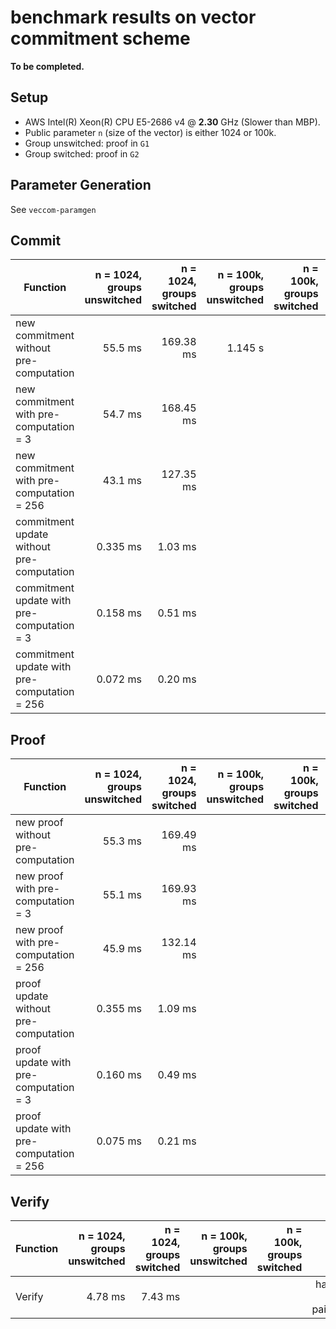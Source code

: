 # benchmark results on vector commitment scheme

__To be completed.__
## Setup

* AWS Intel(R) Xeon(R) CPU E5-2686 v4 @ __2.30__ GHz (Slower than MBP).
* Public parameter `n` (size of the vector) is either 1024 or 100k.
* Group unswitched: proof in `G1`
* Group switched: proof in `G2`

## Parameter Generation
See `veccom-paramgen`

## Commit


|Function|  n = 1024, groups unswitched | n = 1024, groups switched | n = 100k, groups unswitched | n = 100k, groups switched | main cost |
|---|---:|---:|---:|---:|:---|
| new commitment without pre-computation |  55.5 ms | 169.38 ms | 1.145 s |  | sum of n product |
| new commitment with pre-computation = 3 | 54.7 ms | 168.45 ms  ||  | sum of n product |
| new commitment with pre-computation = 256 | 43.1 ms | 127.35 ms | |  |sum of n product |
| commitment update without pre-computation | 0.335 ms |1.03 ms ||  | 2 hash_to_field + g1_mul |
| commitment update with pre-computation = 3 | 0.158 ms|0.51 ms ||  |2 hash_to_field + g1_mul |
| commitment update with pre-computation = 256 | 0.072 ms |0.20 ms ||  | 2 hash_to_field + g1_mul |

## Proof

|Function| n = 1024, groups unswitched | n = 1024, groups switched | n = 100k, groups unswitched | n = 100k, groups switched | main cost |
|---|---:|---:|---:|---:|:---|
| new proof without pre-computation | 55.3 ms |  169.49 ms || |  sum of n product |
| new proof with pre-computation = 3 | 55.1 ms|  169.93 ms || | sum of n product |
| new proof with pre-computation = 256 | 45.9 ms |  132.14 ms || |  sum of n product |
| proof update without pre-computation | 0.355 ms| 1.09 ms || | hash_to_field + g1_mul |
| proof update with pre-computation = 3 | 0.160 ms | 0.49 ms || | hash_to_field + g1_mul |
| proof update with pre-computation = 256 | 0.075 ms | 0.21 ms || | hash_to_field + g1_mul |

## Verify

|Function|  n = 1024, groups unswitched | n = 1024, groups switched | n = 100k, groups unswitched | n = 100k, groups switched | main cost |
|---|---:|---:|---:|---:|---:|
|Verify| 4.78 ms |7.43 ms|| | hash_to_field + 2 g1_mul + pairing_product |





<!---
## aggregation

| Function| 128 scalars |  256 scalars |  512 scalars | 1024 scalars |
|---|---:|---:|---:|---:|
| hash to scalars | 2.98 ms|  10.4 ms | 39.2 ms | 156.7 ms |
| new hash to scalars | 0.6 ms|  1.2 ms | 2.5 ms | 5.3 ms |



| Function| n = 512 | n = 1024 | main cost |
|---|---:|---:|:---|
| aggregate 128 proofs | 8.1 ms | 8.1 ms| hash to 128 scalars + sum of 128 product in G1|
| aggregate 256 proofs | 14.3 ms | 14.4 ms|  hash to 256 scalars + sum of 256 product in G1|
| aggregate n proofs | 25.9 ms | 46.4 ms| hash to n scalars + sum of n product in G1|
| batch verify 128 proofs | 25.7 ms | 25.3 ms| hash to 128 scalars + sum of 128 product in G2|
| batch verify 256 proofs | 42.9 ms | 42.8 ms| hash to 256 scalars + sum of 256 product in G2|
| batch verify n proofs | 71.9 ms | 119.4 ms| hash to n scalars +sum of n product in G2|



## Commitments in G1, optimize for Aggregation

Cross commit, AWS Intel(R) Xeon(R) CPU E5-2686 v4 @ 2.30GHz (Slower than MBP)

### Aggregate, n = 16, data in _ms_


|# commit | 2 proof per commit  | 4 proof per commit | 8 proof per commit | 16 proof per commit |
|---|---:|---:|---:|---:|
| 2 | 2.25 | 2.95 | 4.13 | 6.22 |
| 4 | 4.12 | 5.56 | 7.98 | 12.06 |
| 8 | 7.65 | 10.54 | 15.40 | 23.55 |
| 16 | 14.69 | 20.59 | 30.04 | 46.65 |
| 32 | 28.67 | 40.38 | 59.11 | 92.28 |
| 64 | 55.96 | 79.02 | | |

### Batch verify, n = 16, data in _ms_


|# commit | 2 proof per commit  | 4 proof per commit | 8 proof per commit | 16 proof per commit |
|---|---:|---:|---:|---:|
| 2 | 9.17 | 11.43 | 15.00 | 20.95 |
| 4 | 15.01 | 19.87 | 26.69 | 38.72 |
| 8 | 26.68 | 35.89 | 49.98 |  73.58 |
| 16 | 50.54 | 68.21 | 96.42 | 143.25 |
| 32 | 98.27 | 133.59 | 188.95 | 283.71 |
| 64 | 192.22 | | | |


### Aggregate, n = 1024, data in _s_


|# commit  |1 proof per commit | 2 proof per commit  | 4 proof per commit | 8 proof per commit | 16 proof per commit |
|---|---:|---:|---:|---:|---:|
| 1024 | 0.098 | 0.85 | 1.23 | 1.82 | 2.89 |

### Batch verify, n = 1024, data in _s_


|# commit | 1 proof per commit | 2 proof per commit  | 4 proof per commit | 8 proof per commit | 16 proof per commit |
|---|---:|---:|---:|---:|---:|
| 1024 | 1.99 | 3.07 | 4.23 | 6.00 | |


## Commitments in G2, optimize for verification

### Cross commit, AWS Intel(R) Xeon(R) CPU E5-2686 v4 @ 2.30GHz (Slower than MBP),


## Aggregation and batch verification

Aggregate, n = 1024,

|# commit  |1 proof per commit | 2 proof per commit  | 4 proof per commit | 8 proof per commit | 16 proof per commit |
|---|---:|---:|---:|---:|---:|
| 2 | 2.3516 ms | 6.6624 ms | 9.2198 ms | 12.504 ms | 18.710 ms |
| 4 | 3.5158 ms | 12.362 ms | 17.215 ms | 24.122 ms | 36.409 ms |
| 8 | 5.4517 ms | 23.394 ms | 32.687 ms | 46.656 ms | 70.670 ms |
| 16 | 8.8560 ms | 44.613 ms | 62.978 ms | 90.965 ms | 139.36 ms |
| 32 | 14.419 ms | 85.447 ms | 122.75 ms | 178.81 ms | 275.19 ms |
| 64 | 23.750 ms | 166.54 ms | 239.94 ms | 352.68 ms | 545.42 ms |
| 128 | 40.804 ms | 325.86 ms | 473.62 ms | 698.58 ms | 1.0861 s |
| 256 | 71.169 ms | 643.56 ms | 936.40 ms | 1.3865 s | 2.1624 s |
| 1024 | 226.19 ms | 2.5090 s | 3.6813 s | 5.4959 s | 8.6015 s |

Verify, n = 1024,

|# commit  |1 proof per commit | 2 proof per commit  | 4 proof per commit | 8 proof per commit | 16 proof per commit |
|---|---:|---:|---:|---:|---:|
| 2 | 6.2661 ms | 7.0151 ms | 7.5966 ms | 8.7508 ms | 10.651 ms |
| 4 | 8.3564 ms | 9.7969 ms | 11.229 ms | 13.286 ms | 16.996 ms |
| 8 | 12.640 ms | 15.353 ms | 18.059 ms | 22.434 ms | 30.055 ms |
| 16 | 21.168 ms | 26.512 ms | 32.036 ms | 40.606 ms | 55.966 ms |
| 32 | 38.107 ms | 49.050 ms | 59.832 ms | 77.247 ms | 107.45 ms |
| 64 | 72.167 ms | 93.481 ms | 115.44 ms | 150.00 ms | 211.20 ms |
| 128 | 140.30 ms | 183.03 ms | 227.01 ms | 296.67 ms | 418.67 ms |
| 256 | 278.45 ms | 363.90 ms | 451.67 ms | 589.26 ms | 833.27 ms |
| 1024 | 1.1255 s | 1.4682 s | 1.8176 s | 2.3741 s | 3.3469 s |

Aggregate, n = 16,

|# commit  |1 proof per commit | 2 proof per commit  | 4 proof per commit | 8 proof per commit | 16 proof per commit |
|---|---:|---:|---:|---:|---:|
| 2 | 2.2754 ms | 6.4782 ms | 9.0132 ms | 12.102 ms | 18.043 ms |
| 4 | 3.4240 ms | 11.987 ms | 16.399 ms | 22.862 ms | 34.824 ms |
| 8 | 5.3665 ms | 22.724 ms | 31.374 ms | 44.314 ms | 68.379 ms |
| 16 | 8.5402 ms | 42.790 ms | 60.802 ms | 87.166 ms | 134.64 ms |
| 32 | 13.662 ms | 81.808 ms | 117.25 ms | 171.88 ms | 264.20 ms |
| 64 | 22.766 ms | 162.26 ms | 229.76 ms | 338.09 ms | 526.07 ms |
| 128 | 39.129 ms | 313.29 ms | 454.76 ms | 671.85 ms | 1.0438 s |
| 256 | 67.745 ms | 621.47 ms | 901.82 ms | 1.3351 s | 2.0813 s |
| 1024 | 225.20 ms | 2.5125 s | 3.6854 s | 5.4858 s | 8.2926 s |

Verify, n = 16,

|# commit  |1 proof per commit | 2 proof per commit  | 4 proof per commit | 8 proof per commit | 16 proof per commit |
|---|---:|---:|---:|---:|---:|
| 2 | 6.0039 ms | 6.5925 ms | 7.4894 ms | 8.4499 ms | 10.259 ms |
| 4 | 8.1267 ms | 9.2930 ms | 10.708 ms | 12.590 ms | 16.372 ms |
| 8 | 12.206 ms | 14.915 ms | 17.861 ms | 21.431 ms | 28.855 ms |
| 16 | 20.608 ms | 25.458 ms | 31.355 ms | 38.949 ms | 53.569 ms |
| 32 | 37.431 ms | 46.296 ms | 58.414 ms | 73.212 ms | 102.95 ms |
| 64 | 70.365 ms | 90.358 ms | 110.67 ms | 144.29 ms | 203.80 ms |
| 128 | 134.86 ms | 175.44 ms | 217.12 ms | 287.97 ms | 400.66 ms |
| 256 | 267.60 ms | 347.07 ms | 432.33 ms | 565.24 ms | 796.58 ms |
| 1024 | 1.1143 s | 1.4566 s | 1.8042 s | 2.3274 s | 3.1981 s |

Aggregate, n = 64,

|# commit  |1 proof per commit | 2 proof per commit  | 4 proof per commit | 8 proof per commit | 16 proof per commit |
|---|---:|---:|---:|---:|---:|
| 2 | 2.2528 ms | 6.5642 ms | 8.6771 ms | 12.402 ms | 18.157 ms |
| 4 | 3.3735 ms | 12.121 ms | 16.574 ms | 22.853 ms | 34.901 ms |
| 8 | 5.3183 ms | 22.395 ms | 30.849 ms | 44.294 ms | 68.581 ms |
| 16 | 8.3123 ms | 42.807 ms | 60.053 ms | 87.061 ms | 136.44 ms |
| 32 | 13.848 ms | 82.784 ms | 117.97 ms | 170.21 ms | 267.66 ms |
| 64 | 22.838 ms | 159.27 ms | 228.92 ms | 338.75 ms | 524.19 ms |
| 128 | 39.366 ms | 314.92 ms | 455.88 ms | 668.87 ms | 1.0425 s |
| 256 | 67.711 ms | 618.16 ms | 898.23 ms | 1.3296 s | 2.0760 s |
| 1024 | 215.89 ms | 2.4163 s | 3.5408 s | 5.2752 s | 8.2705 s |


Verify, n = 64,

|# commit  |1 proof per commit | 2 proof per commit  | 4 proof per commit | 8 proof per commit | 16 proof per commit |
|---|---:|---:|---:|---:|---:|
| 2 | 5.9693 ms | 6.5691 ms | 7.3698 ms | 8.3815 ms | 10.219 ms |
| 4 | 8.0678 ms | 9.3997 ms | 10.502 ms | 12.806 ms | 16.348 ms |
| 8 | 12.301 ms | 14.520 ms | 17.317 ms | 21.794 ms | 28.920 ms |
| 16 | 20.329 ms | 25.471 ms | 30.450 ms | 38.975 ms | 53.495 ms |
| 32 | 36.729 ms | 46.645 ms | 58.272 ms | 76.012 ms | 103.34 ms |
| 64 | 70.151 ms | 90.967 ms | 111.58 ms | 143.58 ms | 202.29 ms |
| 128 | 134.88 ms | 176.63 ms | 218.80 ms | 285.42 ms | 401.86 ms |
| 256 | 268.23 ms | 350.19 ms | 434.90 ms | 565.42 ms | 801.12 ms |
| 1024 | 1.0716 s | 1.4009 s | 1.7662 s | 2.2646 s | 3.2075 s |


Aggregate, n = 256,

|# commit  |1 proof per commit | 2 proof per commit  | 4 proof per commit | 8 proof per commit | 16 proof per commit |
|---|---:|---:|---:|---:|---:|
| 2 | 2.2356 ms | 6.8124 ms | 9.2305 ms | 12.872 ms | 19.174 ms |
| 4 | 3.6251 ms | 12.600 ms | 17.384 ms | 24.397 ms | 37.000 ms |
| 8 | 5.6017 ms | 23.435 ms | 33.161 ms | 47.220 ms | 71.258 ms |
| 16 | 8.8335 ms | 44.480 ms | 63.310 ms | 91.168 ms | 140.68 ms |
| 32 | 14.373 ms | 86.515 ms | 123.65 ms | 179.66 ms | 278.77 ms |
| 64 | 24.105 ms | 168.27 ms | 241.66 ms | 356.34 ms | 551.35 ms |
| 128 | 40.821 ms | 328.90 ms | 475.04 ms | 703.99 ms | 1.0963 s |
| 256 | 72.029 ms | 649.98 ms | 944.50 ms | 1.3965 s | 2.1831 s |
| 1024 | 215.77 ms | 2.4451 s | 3.7092 s | 5.5321 s | 8.6676 s |

Verify, n = 256,

|# commit  |1 proof per commit | 2 proof per commit  | 4 proof per commit | 8 proof per commit | 16 proof per commit |
|---|---:|---:|---:|---:|---:|
| 2 | 6.2872 ms | 7.0224 ms | 7.6953 ms | 8.7488 ms | 10.794 ms |
| 4 | 8.4477 ms | 9.7681 ms | 11.215 ms | 13.467 ms | 17.259 ms |
| 8 | 12.701 ms | 15.663 ms | 18.242 ms | 22.788 ms | 30.175 ms |
| 16 | 21.248 ms | 26.554 ms | 32.277 ms | 41.257 ms | 56.107 ms |
| 32 | 38.590 ms | 49.539 ms | 59.926 ms | 77.611 ms | 108.05 ms |
| 64 | 72.844 ms | 94.984 ms | 116.42 ms | 150.73 ms | 212.84 ms |
| 128 | 141.45 ms | 184.01 ms | 229.37 ms | 298.52 ms | 420.11 ms |
| 256 | 278.91 ms | 366.12 ms | 452.43 ms | 593.43 ms | 843.39 ms |
| 1024 | 1.0675 s | 1.4647 s | 1.8166 s | 2.3743 s | 3.3557 s |
--->
